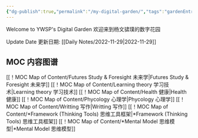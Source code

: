 ```yaml
---
{"dg-publish":true,"permalink":"/my-digital-garden/","tags":"gardenEntry"}
---
```



Welcome to YWSP's Digital Garden
欢迎来到杨文骕璞的数字花园

Update Date 更新日期: [[Daily Notes/2022-11-29\|2022-11-29]]

## MOC 内容图谱

[[！MOC Map of Content/Futures Study & Foresight 未来学\|Futures Study & Foresight 未来学]]
[[！MOC Map of Content/Learning theory 学习技术\|Learning theory 学习技术]]
[[！MOC Map of Content/Health 健康\|Health 健康]]
[[！MOC Map of Content/Phycology 心理学\|Phycology 心理学]]
[[！MOC Map of Content/Writting 写作\|Writting 写作]]
[[！MOC Map of Content/*Framework (Thinking Tools) 思维工具框架\|*Framework (Thinking Tools) 思维工具框架]]
[[！MOC Map of Content/*Mental Model 思维模型\|*Mental Model 思维模型]]
